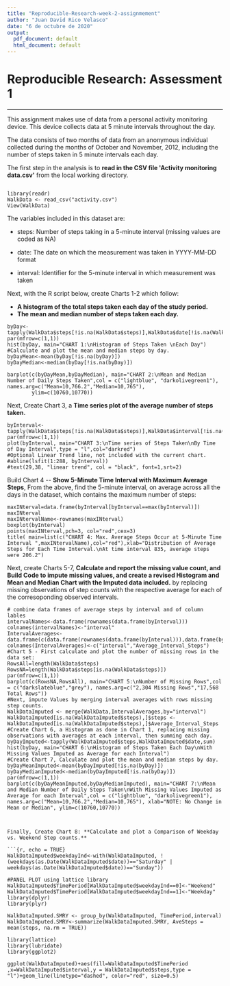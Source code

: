 ```yaml
---
title: "Reproducible-Research-week-2-assignmement"
author: "Juan David Rico Velasco"
date: "6 de octubre de 2020"
output:
  pdf_document: default
  html_document: default
---
```

# Reproducible Research:  Assessment 1


---
This assignment makes use of data from a personal activity monitoring device. This device collects data at 5 minute intervals throughout the day. 

The data consists of two months of data from an anonymous individual collected during the months of October and November, 2012, including the number of steps taken in 5 minute intervals each day.



The first step in the analysis is to **read in the CSV file 'Activity monitoring data.csv'** from the local working directory.

```{r, echo = TRUE}

library(readr)
WalkData <- read_csv("activity.csv")
View(WalkData)
```
The variables included in this dataset are:
  
* steps: Number of steps taking in a 5-minute interval (missing values are coded as NA)

* date: The date on which the measurement was taken in YYYY-MM-DD format

* interval: Identifier for the 5-minute interval in which measurement was taken





Next, with the R script below, create Charts 1-2 which follow: 

* **A histogram of the total steps taken each day of the study period.** 
* **The mean and median number of steps taken each day.**

```{r, echo = TRUE}
byDay<-tapply(WalkData$steps[!is.na(WalkData$steps)],WalkData$date[!is.na(WalkData$steps)],sum)
par(mfrow=c(1,1))
hist(byDay, main="CHART 1:\nHistogram of Steps Taken \nEach Day")
#Calculate and plot the mean and median steps by day.
byDayMean<-mean(byDay[!is.na(byDay)])
byDayMedian<-median(byDay[!is.na(byDay)])
 
barplot(c(byDayMean,byDayMedian), main="CHART 2:\nMean and Median Number of Daily Steps Taken",col = c("lightblue", "darkolivegreen1"), names.arg=c("Mean=10,766.2","Median=10,765"),
        ylim=c(10760,10770))
```




Next, Create Chart 3, a **Time series plot of the average number of steps taken.**
```{r, echo = TRUE}
byInterval<-tapply(WalkData$steps[!is.na(WalkData$steps)],WalkData$interval[!is.na(WalkData$steps)],mean)
par(mfrow=c(1,1))
plot(byInterval, main="CHART 3:\nTime series of Steps Taken\nBy Time of Day Interval",type = "l",col="darkred")
#Optional Linear Trend line, not included with the current chart.
#abline(lsfit(1:288, byInterval))
#text(29,38, "linear trend", col = "black", font=1,srt=2)
```


Build Chart 4 -- **Show 5-Minute Time Interval with Maximum Average Steps**, From the above, find the 5-minute interval, on average across all the days in the dataset, which contains the maximum number of steps:
```{r, echo = TRUE}
maxINterval=data.frame(byInterval[byInterval==max(byInterval)])
maxINterval
maxINtervalName<-rownames(maxINterval)
boxplot(byInterval)
points(maxINterval,pch=3, col="red",cex=3) 
title( main=list(c("CHART 4: Max. Average Steps Occur at 5-Minute Time Interval ",maxINtervalName),col="red"),xlab="Distribution of Average Steps for Each Time Interval.\nAt time interval 835, average steps were 206.2")
```




Next, create Charts 5-7, **Calculate and report the missing value count, and Build Code to impute missing values, and create a revised Histogram and Mean and Median Chart with the Imputed data included.** by replacing missing observations of step counts with the respective average for each of the corresoponding observed intervals. 

```{r, echo = TRUE}
# combine data frames of average steps by interval and of column lables
intervalNames<-data.frame(rownames(data.frame(byInterval)))
colnames(intervalNames)<-"interval"
IntervalAverages<-data.frame(c(data.frame(rownames(data.frame(byInterval))),data.frame(byInterval)))
colnames(IntervalAverages)<-c("interval","Average_Interval_Steps")
#Chart 5 - First calculate and plot the number of missing rows in the data set:
RowsAll=length(WalkData$steps)
RowsNA=length(WalkData$steps[is.na(WalkData$steps)])
par(mfrow=c(1,1))
barplot(c(RowsNA,RowsAll), main="CHART 5:\nNumber of Missing Rows",col = c("darkslateblue","grey"), names.arg=c("2,304 Missing Rows","17,568 Total Rows"))
#Next, impute Values by merging interval averages with rows missing step counts.
WalkDataImputed <- merge(WalkData,IntervalAverages,by="interval")
WalkDataImputed[is.na(WalkDataImputed$steps),]$steps <-WalkDataImputed[is.na(WalkDataImputed$steps),]$Average_Interval_Steps
#Create Chart 6, a Histogram as done in Chart 1, replacing missing observations with averages at each interval, then summing each day.
byDayImputed<-tapply(WalkDataImputed$steps,WalkDataImputed$date,sum)
hist(byDay, main="CHART 6:\nHistogram of Steps Taken Each Day\nWith Missing Values Imputed as Average for each Interval")
#Create Chart 7, Calculate and plot the mean and median steps by day.
byDayMeanImputed<-mean(byDayImputed[!is.na(byDay)])
byDayMedianImputed<-median(byDayImputed[!is.na(byDay)])
par(mfrow=c(1,1))
barplot(c(byDayMeanImputed,byDayMedianImputed), main="CHART 7:\nMean and Median Number of Daily Steps Taken\nWith Missing Values Imputed as Average for each Interval",col = c("lightblue", "darkolivegreen1"), names.arg=c("Mean=10,766.2","Median=10,765"), xlab="NOTE: No Change in Mean or Median", ylim=c(10760,10770))
```

```


Finally, Create Chart 8: **Calculate and plot a Comparison of Weekday vs. Weekend Step counts.**

```{r, echo = TRUE}
WalkDataImputed$weekdayInd<-with(WalkDataImputed, !(weekdays(as.Date(WalkDataImputed$date))=="Saturday" | weekdays(as.Date(WalkDataImputed$date))=="Sunday")) 

#PANEL PLOT using lattice library
WalkDataImputed$TimePeriod[WalkDataImputed$weekdayInd==0]<-"Weekend"
WalkDataImputed$TimePeriod[WalkDataImputed$weekdayInd==1]<-"Weekday"
library(dplyr)
library(plyr)
```
```{r, echo = TRUE}
WalkDataImputed.SMRY <- group_by(WalkDataImputed, TimePeriod,interval)
WalkDataImputed.SMRY<-summarize(WalkDataImputed.SMRY, AveSteps = mean(steps, na.rm = TRUE))

library(lattice)
library(lubridate)
library(ggplot2)

ggplot(WalkDataImputed)+aes(fill=WalkDataImputed$TimePeriod   ,x=WalkDataImputed$interval,y = WalkDataImputed$steps,type = "l")+geom_line(linetype="dashed", color="red", size=0.5)


```
```
